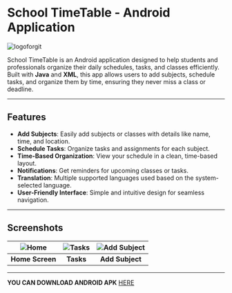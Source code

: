 # School TimeTable - Android Application

![logoforgit](https://github.com/user-attachments/assets/c37a3031-3337-4022-8097-c3c4a92235ff)

School TimeTable is an Android application designed to help students and professionals organize their daily schedules, tasks, and classes efficiently. Built with **Java** and **XML**, this app allows users to add subjects, schedule tasks, and organize them by time, ensuring they never miss a class or deadline.

---

## Features

- **Add Subjects**: Easily add subjects or classes with details like name, time, and location.
- **Schedule Tasks**: Organize tasks and assignments for each subject.
- **Time-Based Organization**: View your schedule in a clean, time-based layout.
- **Notifications**: Get reminders for upcoming classes or tasks.
- **Translation**: Multiple supported languages used based on the system-selected language.
- **User-Friendly Interface**: Simple and intuitive design for seamless navigation.

---

## Screenshots

<!-- Add screenshots of your app here -->
| ![Home](https://github.com/user-attachments/assets/efd1d500-0bc8-4eb9-8500-12b3af8b1f5e) | ![Tasks](https://github.com/user-attachments/assets/711aa644-806e-466d-846a-83e9ce57b90a) | ![Add Subject](https://github.com/user-attachments/assets/4542e1ea-97ff-4480-8ffd-08ed9d8ec9fe) |
|:--:|:--:|:--:|
| **Home Screen** | **Tasks** | **Add Subject** |
---

**YOU CAN DOWNLOAD ANDROID APK**
[HERE](https://drive.google.com/file/d/1c6HKLCCclL_kykmQD39bkd7cj9AJNlUV/view?usp=sharing)

